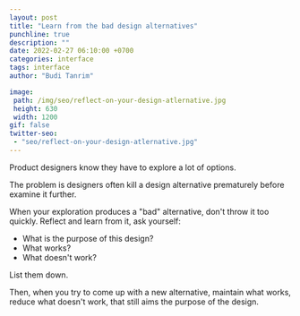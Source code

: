 ```yaml
---
layout: post
title: "Learn from the bad design alternatives"
punchline: true
description: ""
date: 2022-02-27 06:10:00 +0700
categories: interface
tags: interface
author: "Budi Tanrim"

image:
 path: /img/seo/reflect-on-your-design-atlernative.jpg
 height: 630
 width: 1200
gif: false
twitter-seo: 
 - "seo/reflect-on-your-design-atlernative.jpg"
---
```


Product designers know they have to explore a lot of options.

The problem is designers often kill a design alternative prematurely before examine it further.

When your exploration produces a "bad" alternative, don't throw it too quickly. Reflect and learn from it, ask yourself:

- What is the purpose of this design?
- What works?
- What doesn't work?

List them down.

Then, when you try to come up with a new alternative, maintain what works, reduce what doesn't work, that still aims the purpose of the design.